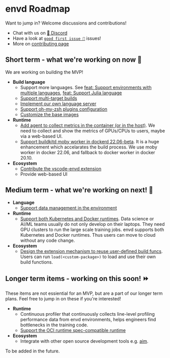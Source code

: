 # envd Roadmap

Want to jump in? Welcome discussions and contributions! 

- Chat with us on [💬 Discord](https://discord.gg/KqswhpVgdU)
- Have a look at [`good first issue 💖`](https://github.com/tensorchord/envd/issues?q=is%3Aissue+is%3Aopen+label%3A%22good+first+issue+%E2%9D%A4%EF%B8%8F%22) issues!
- More on [contributing page](./contributing.md)

## Short term - what we're working on now 🎉

We are working on building the MVP!

- **Build language**
    - Support more languages. See [feat: Support environments with multiple languages](https://github.com/tensorchord/envd/issues/407), [feat: Support Julia language](https://github.com/tensorchord/envd/issues/408)
    - [Support multi-target builds](https://github.com/tensorchord/envd/issues/403)
    - [Implement our own language server](https://github.com/tensorchord/envd/issues/358)
    - [Support oh-my-zsh plugins configuration](https://github.com/tensorchord/envd/issues/106)
    - [Customize the base images](https://github.com/tensorchord/envd/issues/261)
- **Runtime**
    - [Add agent to collect metrics in the container (or in the host)](https://github.com/tensorchord/envd/issues/218). We need to collect and show the metrics of GPUs/CPUs to users, maybe via a web-based UI.
    - [Support buildkitd moby worker in dockerd 22.06-beta](https://github.com/tensorchord/envd/issues/51). It is a huge enhancement which accelarates the build process. We use moby worker in docker 22.06, and fallback to docker worker in docker 20.10.
- **Ecosystem**
    - [Contribute the vscode-envd extension](https://github.com/tensorchord/vscode-envd)
    - Provide web-based UI

## Medium term - what we're working on next! 🏃

- **Language**
    - [Support data management in the environment](https://github.com/tensorchord/envd/issues/5)
- **Runtime**
    - [Support both Kubernetes and Docker runtimes](https://github.com/tensorchord/envd/issues/179). Data science or AI/ML teams usually do not only develop on their laptops. They need GPU clusters to run the large scale training jobs. envd supports both Kubernetes and Docker runtimes. Thus users can move to cloud without any code change.
- **Ecosystem**
    - [Design the extension mechanism to reuse user-defined build funcs](https://github.com/tensorchord/envd/issues/91). Users can run `load(<custom-package>)` to load and use their own build functions.

## Longer term items - working on this soon! ⏩

These items are not essiential for an MVP, but are a part of our longer term plans. Feel free to jump in on these if you're interested!

- **Runtime**
    - Continuous profiler that continuously collects line-level profiling performance data from envd environments, helps engineers find bottlenecks in the training code.
    - [Support the OCI runtime spec-compatible runtime](https://github.com/tensorchord/envd/issues/282)
- **Ecosystem**
    - Integrate with other open source development tools e.g. [aim](https://github.com/aimhubio/aim).

To be added in the future.
